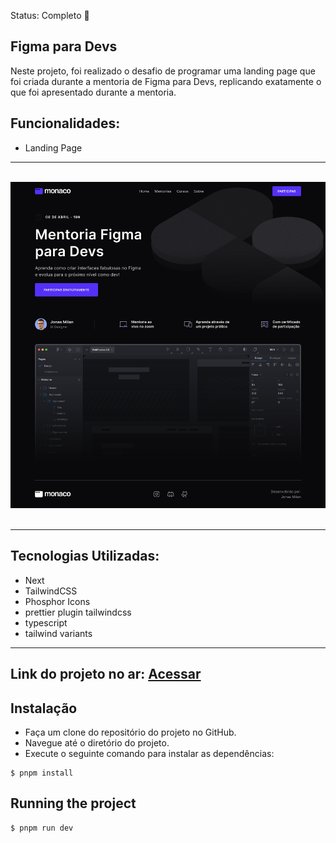 Status: Completo 🚀

## Figma para Devs
Neste projeto, foi realizado o desafio de programar uma landing page que foi criada durante a mentoria de Figma para Devs, replicando exatamente o que foi apresentado durante a mentoria.

## Funcionalidades:
 * Landing Page
<hr/>
<br/>

<center>
 <div><img src="./public/Desktop.png" /> 
<br/>
</center>
<br/>
<hr/>

## Tecnologias Utilizadas:

 * Next
 * TailwindCSS
 * Phosphor Icons
 * prettier plugin tailwindcss
 * typescript
 * tailwind variants

<hr/>

 ## Link do projeto no ar: <a href="https://landing-page-figma-for-devs.vercel.app/">Acessar</a>
 
## Instalação
  * Faça um clone do repositório do projeto no GitHub.
  * Navegue até o diretório do projeto.
  * Execute o seguinte comando para instalar as dependências:

```
$ pnpm install
```

## Running the project
```
$ pnpm run dev
```
